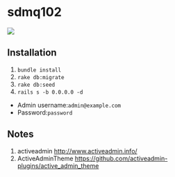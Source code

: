 # sdmq102
![](http://7xtlfa.com1.z0.glb.clouddn.com/static/images/sdmq02.png)

## Installation
1. ```bundle install```
2. ```rake db:migrate```
3. ```rake db:seed``` 
4. ```rails s -b 0.0.0.0 -d```

>
* Admin username:`admin@example.com`
* Password:`password`

## Notes
1. activeadmin http://www.activeadmin.info/
2. ActiveAdminTheme https://github.com/activeadmin-plugins/active_admin_theme